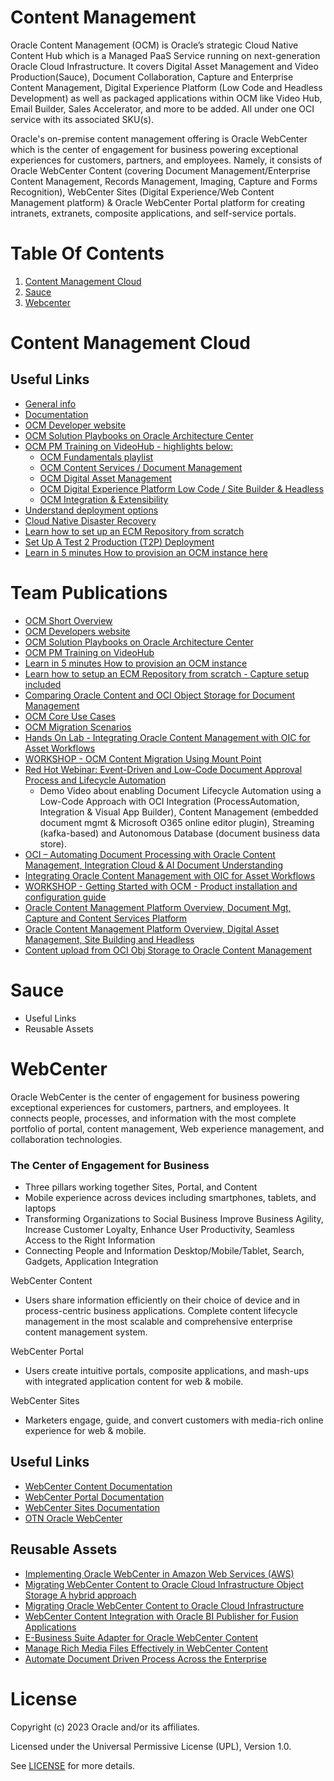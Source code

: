 # Content Management


Oracle Content Management (OCM) is Oracle’s strategic Cloud Native Content Hub which is a Managed PaaS Service running on next-generation Oracle Cloud Infrastructure. It covers Digital Asset Management and Video Production(Sauce), Document Collaboration, Capture and Enterprise Content Management, Digital Experience Platform (Low Code and Headless Development) as well as packaged applications within OCM like Video Hub, Email Builder, Sales Accelerator, and more to be added. All under one OCI service with its associated SKU(s).

Oracle's on-premise content management offering is Oracle WebCenter which is the center of engagement for business powering exceptional experiences for customers, partners, and employees. Namely, it consists of Oracle WebCenter Content (covering Document Management/Enterprise Content Management, Records Management, Imaging, Capture and Forms Recognition), WebCenter Sites (Digital Experience/Web Content Management platform) & Oracle WebCenter Portal platform for creating intranets, extranets, composite applications, and self-service portals.


# Table Of Contents

1. [Content Management Cloud](#content-management-cloud)
2. [Sauce](sauce)
3. [Webcenter](#webcenter)

# Content Management Cloud

## Useful Links

- [General info](http://oracle.com/content-management/)
- [Documentation](https://docs.oracle.com/en/cloud/paas/content-cloud/index.html/)
- [OCM Developer website](https://developer.oracle.com/technologies/content-management.html/)
- [OCM Solution Playbooks on Oracle Architecture Center](https://docs.oracle.com/solutions/?q=&cType=reference-architectures%2Csolution-playbook%2Cbuilt-deployed&product=Content%20Management&sort=date-desc&lang=en/)
- [OCM PM Training on VideoHub - highlights below:](https://videohub.oracle.com/channel/Oracle%2BContent%2BManagement%2B%2528OCM%2529%2BTraining/167233142)
    - [OCM Fundamentals playlist](https://videohub.oracle.com/playlist/dedicated/167233142/1_qfyi6b02/)
    - [OCM Content Services / Document Management](https://videohub.oracle.com/playlist/dedicated/167233142/1_7up05717/)
    - [OCM Digital Asset Management](https://videohub.oracle.com/playlist/dedicated/167233142/1_kf36lrld/)
    - [OCM Digital Experience Platform Low Code / Site Builder & Headless](https://videohub.oracle.com/playlist/dedicated/167233142/1_bgzwwzgp)
    - [OCM Integration & Extensibility](https://videohub.oracle.com/playlist/dedicated/167233142/1_029312og/)
- [Understand deployment options](https://docs.oracle.com/en/cloud/paas/content-cloud/administer/understand-your-deployment-architecture-options.html#GUID-5A4B5098-5E15-448F-91D6-FE05F4ED15DA)
- [Cloud Native Disaster Recovery](https://docs.oracle.com/en/cloud/paas/content-cloud/administer/understand-your-deployment-architecture-options.html#GUID-84E5932D-9EBC-46F9-A243-5FA45BCA8579)
- [Learn how to set up an ECM Repository from scratch](https://docs.oracle.com/en/cloud/paas/content-cloud/content-capture-engineering/index.html#introduction)
- [Set Up A Test 2 Production (T2P) Deployment](https://docs.oracle.com/en/cloud/paas/content-cloud/administer/set-test-production-t2p-deployment.html#GUID-35087199-8AEC-403A-934B-6D85E771B330)
- [Learn in 5 minutes How to provision an OCM instance here](https://www.youtube.com/watch?v=v46zEhUYEQs/)


# Team Publications

- [OCM Short Overview ](ocm-files/ocm-overview/OCM_OVERVIEW_OCT222.pdf)
- [OCM Developers website](https://developer.oracle.com/technologies/content-management.html)
- [OCM Solution Playbooks on Oracle Architecture Center](https://docs.oracle.com/solutions/?q=&cType=reference-architectures%2Csolution-playbook%2Cbuilt-deployed&product=Content%20Management&sort=date-desc&lang=en)
- [OCM PM Training on VideoHub](https://videohub.oracle.com/channel/Oracle%2BContent%2BManagement%2B%2528OCM%2529%2BTraining/167233142)
- [Learn in 5 minutes How to provision an OCM instance](https://www.youtube.com/watch?v=v46zEhUYEQs)
- [Learn how to setup an ECM Repository from scratch - Capture setup included](https://docs.oracle.com/en/cloud/paas/content-cloud/content-capture-engineering/index.html#introduction)
- [Comparing Oracle Content and OCI Object Storage for Document Management](https://blogs.oracle.com/content-management/post/comparing-oracle-content-and-oci-object-storage-for-document-management)
- [OCM Core Use Cases](https://blogs.oracle.com/content-management/post/comparing-oracle-content-and-oci-object-storage-for-document-management)
- [OCM Migration Scenarios](ocm-files/ocm-migration-scenarios/ocm_Identifying_migration_scenarios.pdf)
- [Hands On Lab - Integrating Oracle Content Management with OIC for Asset Workflows](ocm-files/oic-and-ocm-lab/lab_setup_oic_with_ocm_2023.pdf)
- [WORKSHOP - OCM Content Migration Using Mount Point ](ocm-files/ocm-migration-using-object-storage/OCM_Content_Migration_Using_Mount_Point.pdf)
- [Red Hot Webinar: Event-Driven and Low-Code Document Approval Process and Lifecycle Automation](https://youtu.be/kQuF2XOYKOc)
    - Demo Video about enabling Document Lifecycle Automation using a Low-Code Approach with OCI Integration (ProcessAutomation, Integration & Visual App Builder), Content Management (embedded document mgmt & Microsoft O365 online editor plugin), Streaming (kafka-based) and Autonomous Database (document business data store).
- [OCI – Automating Document Processing with Oracle Content Management, Integration Cloud & AI Document Understanding](https://community.oracle.com/customerconnect/events/604868-oci-automating-document-processing-with-oracle-content-management-integration-cloud-ai-document-understanding)
- [Integrating Oracle Content Management with OIC for Asset Workflows](ocm-files/ocm-oic-asset-workflow/integrating_ocm_with_oic_for_asset_workflows.pdf)
- [WORKSHOP - Getting Started with OCM - Product installation and configuration guide](ocm-files/ocm-getting-started/ocm_getting_started_workshop_2023.pdf)
- [Oracle Content Management Platform Overview, Document Mgt, Capture and Content Services Platform](ocm-files/ocm-solutions-overview/ocm_solution_overview_DM_ECM_CSP_CAPTURE.pdf)
- [Oracle Content Management Platform Overview, Digital Asset Management, Site Building and Headless](ocm-files/ocm-solutions-overview-dam/ocm_overview_DAM_VP_WCM.pdf)
- [Content upload from OCI Obj Storage to Oracle Content Management](https://oradocs.oracle.com/documents/folder/FFE0713DBE32F4AF6A0C6BAFEDD551FEC60DED66A099/_Content_Management)


# Sauce

- Useful Links
- Reusable Assets

# WebCenter

Oracle WebCenter is the center of engagement for business powering exceptional experiences for customers, partners, and employees. It connects people, processes, and information with the most complete portfolio of portal, content management, Web experience management, and collaboration technologies.

### The Center of Engagement for Business

- Three pillars working together Sites, Portal, and Content
- Mobile experience across devices including smartphones, tablets, and laptops
- Transforming Organizations to Social Business Improve Business Agility, Increase Customer Loyalty, Enhance User Productivity, Seamless Access to the Right Information
- Connecting People and Information Desktop/Mobile/Tablet, Search, Gadgets, Application Integration

WebCenter Content

- Users share information efficiently on their choice of device and in process-centric business applications. Complete content lifecycle management in the most scalable and comprehensive enterprise content management system.

WebCenter Portal

- Users create intuitive portals, composite applications, and mash-ups with integrated application content for web & mobile.

WebCenter Sites

- Marketers engage, guide, and convert customers with media-rich online experience for web & mobile.

## Useful Links

- [WebCenter Content Documentation](https://docs.oracle.com/en/middleware/webcenter/content/12.2.1.4/index.html)
- [WebCenter Portal Documentation](https://docs.oracle.com/en/middleware/webcenter/portal/12.2.1.4/)
- [WebCenter Sites Documentation](https://docs.oracle.com/en/middleware/webcenter/sites/12.2.1.4/)
- [OTN Oracle WebCenter](https://www.oracle.com/middleware/technologies/webcenter.html)

## Reusable Assets

- [Implementing Oracle WebCenter in Amazon Web Services (AWS)](https://blogs.perficient.com/2014/09/25/implementing-oracle-webcenter-in-amazon-web-services-aws/)
- [Migrating WebCenter Content to Oracle Cloud Infrastructure Object Storage A hybrid approach ](ocm-files/webcenter-to-oci-migration/WebCenter_Content_Migration_to_OCI.pdf)
- [Migrating Oracle WebCenter Content to Oracle Cloud Infrastructure](https://docs.oracle.com/en/middleware/webcenter/content/12.2.1.4/webcenter-content-cloud-infrastructure/index.html#Oracle%C2%AE-Fusion-Middleware)
- [WebCenter Content Integration with Oracle BI Publisher for Fusion Applications ](ocm-files/webcenter-bi-publisher/wcc-in-bip.pdf)
- [E-Business Suite Adapter for Oracle WebCenter Content ](ocm-files/webcenter-ebs-adapter/wc-ebs-adapter.pdf)
- [Manage Rich Media Files Effectively in WebCenter Content ](ocm-files/webcenter-dam/wcc_dam.pdf)
- [Automate Document Driven Process Across the Enterprise ](ocm-files/webcenter-imaging/wcc_imaging.pdf)

# License

Copyright (c) 2023 Oracle and/or its affiliates.

Licensed under the Universal Permissive License (UPL), Version 1.0.

See [LICENSE](https://github.com/oracle-devrel/technology-engineering/blob/main/LICENSE) for more details.
